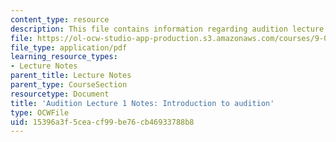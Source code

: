 ```yaml
---
content_type: resource
description: This file contains information regarding audition lecture 1 notes.
file: https://ol-ocw-studio-app-production.s3.amazonaws.com/courses/9-04-sensory-systems-fall-2013/15396a3f5ceacf99be76cb46933788b8_MIT9_04F13_Aud_intro.pdf
file_type: application/pdf
learning_resource_types:
- Lecture Notes
parent_title: Lecture Notes
parent_type: CourseSection
resourcetype: Document
title: 'Audition Lecture 1 Notes: Introduction to audition'
type: OCWFile
uid: 15396a3f-5cea-cf99-be76-cb46933788b8
---
```

